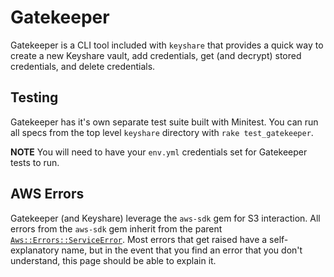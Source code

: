 # Gatekeeper

Gatekeeper is a CLI tool included with `keyshare` that provides a quick way to
create a new Keyshare vault, add credentials, get (and decrypt) stored credentials,
and delete credentials.

## Testing

Gatekeeper has it's own separate test suite built with Minitest. You can run all
specs from the top level `keyshare` directory with `rake test_gatekeeper`.

**NOTE** You will need to have your `env.yml` credentials set for Gatekeeper tests to run.

## AWS Errors

Gatekeeper (and Keyshare) leverage the `aws-sdk` gem for S3 interaction. All errors from the `aws-sdk` gem inherit from the parent [`Aws::Errors::ServiceError`](http://docs.aws.amazon.com/sdkforruby/api/Aws/Errors/ServiceError.html).
Most errors that get raised have a self-explanatory name, but in the event that you find an error that you don't understand,
this page should be able to explain it.

